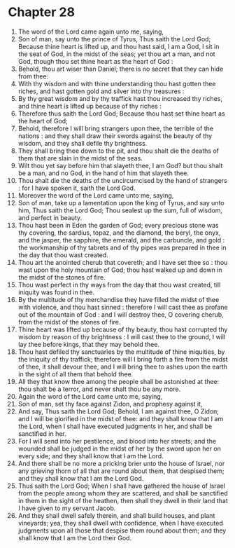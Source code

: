 # Chapter 28

1. The word of the Lord came again unto me, saying,
2. Son of man, say unto the prince of Tyrus, Thus saith the Lord God; Because thine heart is lifted up, and thou hast said, I am a God, I sit in the seat of God, in the midst of the seas; yet thou art a man, and not God, though thou set thine heart as the heart of God :
3. Behold, thou art wiser than Daniel; there is no secret that they can hide from thee:
4. With thy wisdom and with thine understanding thou hast gotten thee riches, and hast gotten gold and silver into thy treasures :
5. By thy great wisdom and by thy traffick hast thou increased thy riches, and thine heart is lifted up because of thy riches :
6. Therefore thus saith the Lord God; Because thou hast set thine heart as the heart of God;
7. Behold, therefore I will bring strangers upon thee, the terrible of the nations : and they shall draw their swords against the beauty of thy wisdom, and they shall defile thy brightness.
8. They shall bring thee down to the pit, and thou shalt die the deaths of them that are slain in the midst of the seas.
9. Wilt thou yet say before him that slayeth thee, I am God? but thou shalt be a man, and no God, in the hand of him that slayeth thee.
10. Thou shalt die the deaths of the uncircumcised by the hand of strangers : for I have spoken it, saith the Lord God.
11. Moreover the word of the Lord came unto me, saying,
12. Son of man, take up a lamentation upon the king of Tyrus, and say unto him, Thus saith the Lord God; Thou sealest up the sum, full of wisdom, and perfect in beauty.
13. Thou hast been in Eden the garden of God; every precious stone was thy covering, the sardius, topaz, and the diamond, the beryl, the onyx, and the jasper, the sapphire, the emerald, and the carbuncle, and gold : the workmanship of thy tabrets and of thy pipes was prepared in thee in the day that thou wast created.
14. Thou art the anointed cherub that covereth; and I have set thee so : thou wast upon the holy mountain of God; thou hast walked up and down in the midst of the stones of fire.
15. Thou wast perfect in thy ways from the day that thou wast created, till iniquity was found in thee.
16. By the multitude of thy merchandise they have filled the midst of thee with violence, and thou hast sinned : therefore I will cast thee as profane out of the mountain of God : and I will destroy thee, O covering cherub, from the midst of the stones of fire.
17. Thine heart was lifted up because of thy beauty, thou hast corrupted thy wisdom by reason of thy brightness : I will cast thee to the ground, I will lay thee before kings, that they may behold thee.
18. Thou hast defiled thy sanctuaries by the multitude of thine iniquities, by the iniquity of thy traffick; therefore will I bring forth a fire from the midst of thee, it shall devour thee, and I will bring thee to ashes upon the earth in the sight of all them that behold thee.
19. All they that know thee among the people shall be astonished at thee: thou shalt be a terror, and never shalt thou be any more.
20. Again the word of the Lord came unto me, saying,
21. Son of man, set thy face against Zidon, and prophesy against it,
22. And say, Thus saith the Lord God; Behold, I am against thee, O Zidon; and I will be glorified in the midst of thee: and they shall know that I am the Lord, when I shall have executed judgments in her, and shall be sanctified in her.
23. For I will send into her pestilence, and blood into her streets; and the wounded shall be judged in the midst of her by the sword upon her on every side; and they shall know that I am the Lord.
24. And there shall be no more a pricking brier unto the house of Israel, nor any grieving thorn of all that are round about them, that despised them; and they shall know that I am the Lord God.
25. Thus saith the Lord God; When I shall have gathered the house of Israel from the people among whom they are scattered, and shall be sanctified in them in the sight of the heathen, then shall they dwell in their land that I have given to my servant Jacob.
26. And they shall dwell safely therein, and shall build houses, and plant vineyards; yea, they shall dwell with confidence, when I have executed judgments upon all those that despise them round about them; and they shall know that I am the Lord their God.

